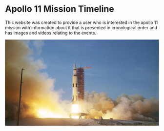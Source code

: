 # Apollo 11 Mission Timeline

This website was created to provide a user who is interested in the apollo 11 mission with information about it that is presented in cronological order and has images and videos relating to the events.

![Responsive Mockup](assets/images/responsive.jpg)